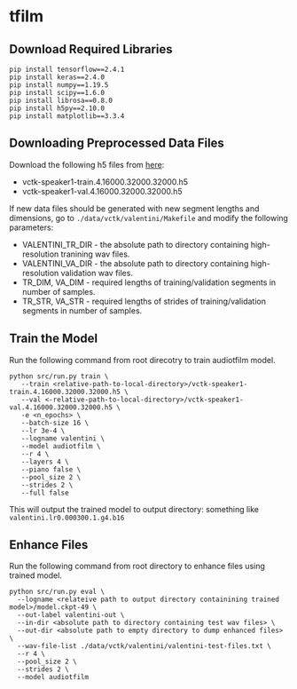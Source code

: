 # tfilm

## Download Required Libraries

```
pip install tensorflow==2.4.1
pip install keras==2.4.0
pip install numpy==1.19.5
pip install scipy==1.6.0
pip install librosa==0.8.0
pip install h5py==2.10.0
pip install matplotlib==3.3.4
```

## Downloading Preprocessed Data Files

Download the following h5 files from [here](https://drive.google.com/file/d/1oZzpElVAkfLuM8PyYyf1PiTyUD_qSNaq/view?usp=sharing):
- vctk-speaker1-train.4.16000.32000.32000.h5
- vctk-speaker1-val.4.16000.32000.32000.h5

If new data files should be generated with new segment lengths and dimensions, go to ```./data/vctk/valentini/Makefile``` and modify the following parameters:
- VALENTINI_TR_DIR - the absolute path to directory containing high-resolution tranining wav files.
- VALENTINI_VA_DIR - the absolute path to directory containing high-resolution validation wav files.
- TR_DIM, VA_DIM - required lengths of training/validation segments in number of samples.
- TR_STR, VA_STR - required lengths of strides of training/validation segments in number of samples.

## Train the Model

Run the following command from root direcotry to train audiotfilm model.

```
python src/run.py train \
   --train <relative-path-to-local-directory>/vctk-speaker1-train.4.16000.32000.32000.h5 \
   --val <-relative-path-to-local-directory>/vctk-speaker1-val.4.16000.32000.32000.h5 \
   -e <n_epochs> \
   --batch-size 16 \
   --lr 3e-4 \
   --logname valentini \
   --model audiotfilm \
   --r 4 \
   --layers 4 \
   --piano false \
   --pool_size 2 \
   --strides 2 \
   --full false
```
   
This will output the trained model to output directory: something like ```valentini.lr0.000300.1.g4.b16```
   
## Enhance Files

Run the following command from root directory to enhance files using trained model.
   
```
python src/run.py eval \
  --logname <relateive path to output directory containining trained model>/model.ckpt-49 \
  --out-label valentini-out \
  --in-dir <absolute path to directory containing test wav files> \
  --out-dir <absolute path to empty directory to dump enhanced files> \
  --wav-file-list ./data/vctk/valentini/valentini-test-files.txt \
  --r 4 \
  --pool_size 2 \
  --strides 2 \
  --model audiotfilm
```

